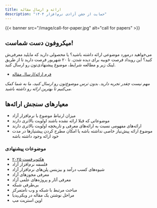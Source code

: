 ```yaml
---
title: ارائه و ارسال مقاله
description: "حمایت از جشن آزادی نرم‌افزار ۱۴۰۴"
---
```


{{< banner src="/image/call-for-paper.jpg" alt="call for papers" >}}


## میکروفون دست شماست!
می‌خواهید درمورد موضوعی ارائه داشته باشید؟ یا محصولی دارید که مایلید معرفی‌ش کنید؟ این رویداد فرصت خوبیه برای دیده شدن. تا ۲۰ شهریور فرصت دارید تا از طریق لینک زیر و مطالعه شرایط، موضوع پیشنهادی‌تون رو ارسال کنید.

- [فرم ارائه/ارسال مقاله](https://survey.porsline.ir/s/F6i46onN)

*مهم نیست چقدر تجربه دارید. بدون ترس موضوع‌تون رو ارسال کنید، ما به شما کمک می‌کنیم تا بهترین ارائه رو داشته باشید.*

## معیارهای سنجش ارائه‌ها
- میزان ارتباط موضوع با نرم‌افزار آزاد
- موضوعاتی که قبلا ارائه نشده باشند اولویت بالاتری دارند
- ارائه‌های مفهومی نسبت به ارائه‌های معرفی و تاریخچه اولویت بالاتری دارند
- موضوع ارائه پیش‌نیاز خاصی نداشته باشه یا امکان مطرح کردن پیشنیازها در مدت خود ارائه وجود داشته باشه

### موضوعات پیشنهادی
- [هکتوبرفست ۲۰۲۵](https://hacktoberfest.com)
- فلسفه نرم‌افزار آزاد
- شیوه‌های کسب درآمد و بیزینس پلن‌های نرم‌افزار آزاد
- معرفی مجوزهای آزاد
- معرفی آثار و پروژه‌های علمی آزاد
- بی‌طرفی شبکه
- مباحث مرتبط با شبکه و وب نامتمرکز
- مراحل نوشتن یک مقاله در ویکی‌پدیا
- اوپن استریت مپ
